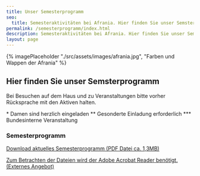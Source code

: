 ```yaml
---
title: Unser Semesterprogramm
seo:
  title: Semesteraktivitäten bei Afrania. Hier finden Sie unser Semsterprogramm
permalink: /semesterprogramm/index.html
description: Semesteraktivitäten bei Afrania. Hier finden Sie unser Semsterprogramm
layout: page
---
```


{% imagePlaceholder "./src/assets/images/afrania.jpg", "Farben und Wappen der Afrania" %}

## Hier finden Sie unser Semsterprogramm

Bei Besuchen auf dem Haus und zu Veranstaltungen bitte vorher Rücksprache mit den Aktiven halten.

\* Damen sind herzlich eingeladen
\*\* Gesonderte Einladung erforderlich
\*\*\* Bundesinterne Veranstaltung

### Semesterprogramm

[Download aktuelles Semesterprogramm (PDF Datei ca. 1,3MB)](/assets/downloads/Semesterprogramm_Afrania.pdf)

[Zum Betrachten der Dateien wird der Adobe Acrobat Reader benötigt. (Externes Angebot)](http://www.adobe.com/de/products/acrobat/readstep2.html)
